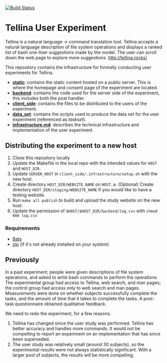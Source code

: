 [![Build Status](https://travis-ci.com/TellinaTool/tellina_user_experiment.svg?branch=master)](https://travis-ci.com/TellinaTool/tellina_user_experiment)
# Tellina User Experiment
Tellina is a natural language -> command translation tool. Tellina accepts a natural language description of file system operations and displays a ranked list of bash one-liner suggestions made by the model. The user can scroll down the web page to explore more suggestions. http://tellina.rocks/

This repository contains the infrastructure for formally conducting user experiments for Tellina.

- [**static**](https://github.com/TellinaTool/tellina_user_experiment/tree/master/static): contains the static content hosted on a public server. This is where the homepage and consent page of the experiment are located.
- [**backend**](https://github.com/TellinaTool/tellina_user_experiment/tree/master/backend): contains the code used for the server side of the experiment, this includes both the post handler.
- [**client_side**](https://github.com/TellinaTool/tellina_user_experiment/tree/master/client_side): contains the files to be distributed to the users of the experiment.
- [**data_set**](https://github.com/TellinaTool/tellina_user_experiment/tree/master/dataset): contains the scripts used to produce the data set for the user experiment (referenced as _taskset_).
- [**infrastructure.md**](https://github.com/TellinaTool/tellina_user_experiment/blob/master/infrastructure.md): describes the technical infrastructure and implementation of the user experiment.


## Distributing the experiment to a new host

1. Clone this repository locally
2. Update the Makefile in the local repo with the intended values for `HOST` and `HOST_DIR`.
3. Update `SERVER_HOST` in `client_side/.infrastructure/setup.sh` with the new host.
4. Create directory `HOST_DIR/WEBSITE_NAME` on `HOST`.
   a. (Optional) Create directory `HOST_DIR/staging/WEBSITE_NAME` if you would like to have a testing website.
5. Run  `make all publish` to build and upload the study website on the new host.
6. Update the permission of `$HOST/$HOST_DIR/backend/log.csv` with `chmod 666 log.csv`

### Requirements
- [Bats](https://github.com/bats-core/bats-core)
- [zip](https://linux.die.net/man/1/zip) (if it's not already installed on your system)

## Previously
In a past experiment, people were given descriptions of file system operations, and asked to write bash commands to perform the operations.  The experimental group had access to Tellina, web search, and man pages; the control group had access only to web search and man pages. Measurements were done on whether subjects successfully complete the tasks, and the amount of time that it takes to complete the tasks. A post-task questionnaire obtained qualitative feedback.

We need to redo the experiment, for a few reasons.
1. Tellina has changed since the user study was performed.  Tellina has better
   accuracy and handles more commands.  It would not be compelling to report an
   experiment on an implementation that has since been superseded.
2. The user study was relatively small (around 30 subjects), so the experimental
   results were not always statistically significant.  With a larger pool of
   subjects, the results will be more compelling.